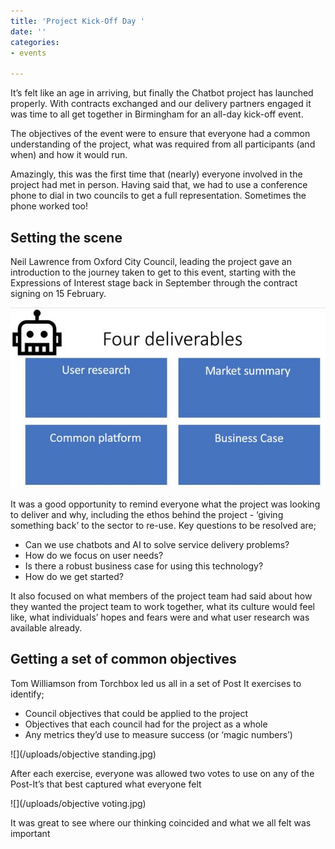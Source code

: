 ```yaml
---
title: 'Project Kick-Off Day '
date: ''
categories:
- events

---
```

It’s felt like an age in arriving, but finally the Chatbot project has launched properly. With contracts exchanged and our delivery partners engaged it was time to all get together in Birmingham for an all-day kick-off event.

The objectives of the event were to ensure that everyone had a common understanding of the project, what was required from all participants (and when) and how it would run. 

Amazingly, this was the first time that (nearly) everyone involved in the project had met in person. Having said that, we had to use a conference phone to dial in two councils to get a full representation. Sometimes the phone worked too!

## Setting the scene

Neil Lawrence from Oxford City Council, leading the project gave an introduction to the journey taken to get to this event, starting with the Expressions of Interest stage back in September through the contract signing on 15 February.

![](/uploads/deliverables.jpg)

It was a good opportunity to remind everyone what the project was looking to deliver and why, including the ethos behind the project - ‘giving something back’ to the sector to re-use. Key questions to be resolved are;

* Can we use chatbots and AI to solve service delivery problems? 
* How do we focus on user needs? 
* Is there a robust business case for using this technology? 
* How do we get started? 

It also focused on what members of the project team had said about how they wanted the project team to work together, what its culture would feel like, what individuals’ hopes and fears were and what user research was available already.

## Getting a set of common objectives

Tom Williamson from Torchbox led us all in a set of Post It exercises to identify;

* Council objectives that could be applied to the project
* Objectives that each council had for the project as a whole
* Any metrics they’d use to measure success (or ‘magic numbers’)

![](/uploads/objective standing.jpg)

After each exercise, everyone was allowed two votes to use on any of the Post-It’s that best captured what everyone felt

![](/uploads/objective voting.jpg)

It was great to see where our thinking coincided and what we all felt was important